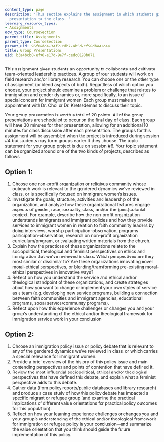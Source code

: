 ```yaml
---
content_type: page
description: 'This section explains the assignment in which students give a group
  presentation to the class. '
learning_resource_types:
- Assignments
ocw_type: CourseSection
parent_title: Assignments
parent_type: CourseSection
parent_uid: 95f06dde-34f2-cdb7-ab5d-cf58dbe41ce4
title: Group Presentations
uid: b3a4bcb8-ef96-e17d-9a7f-cedc0198b071
---
```


This assignment gives students an opportunity to collaborate and cultivate team-oriented leadership practices. A group of four students will work on field research and/or library research. You can choose one or the other type of assignment (or blend aspects of both). Regardless of which option you choose, your project should examine a problem or challenge that relates to immigration and gender dynamics or, more specifically, to an issue of special concern for immigrant women. Each group must make an appointment with Dr. Choi or Dr. Kretsedemas to discuss their topic.

Your group presentation is worth a total of 20 points. All of the group presentations are scheduled to occur on the final day of class. Each group will have 30 minutes for their presentation, allowing for an additional 10 minutes for class discussion after each presentation. The groups for this assignment will be assembled when the project is introduced during session #4 but students may form groups earlier if they choose. The topic statement for your group project is due on session #6. Your topic statement can be organized around one of the two kinds of projects, described as follows:

Option 1:
---------

1.  Choose one non-profit organization or religious community whose outreach work is relevant to the gendered dynamics we’ve reviewed in class, or is specifically focused on immigrant women’s issues.
2.  Investigate the goals, structure, activities and leadership of the organization, and analyze how these organizational features engage aspects of gender, race, sexuality, class, and/or the (post)colonial context. For example, describe how the non-profit organization understands immigrants and immigrant policies and how they provide services to immigrant women in relation to faith community leaders by doing interviews, worship participation-observation, programs participation-observation, research on non-profit organization curriculum/program, or evaluating written materials from the church.
3.  Explain how the practices of these organizations relate to the sociopolitical, theological and feminist perspectives on ethics and immigration that we’ve reviewed in class. Which perspectives are they most similar or dissimilar to? Are these organizations innovating novel moral-ethical perspectives, or blending/transforming pre-existing moral-ethical perspectives in innovative ways?
4.  Reflect on how you understand the service and ethical and/or theological standpoint of these organizations, and create strategies about how you want to change or implement your own styles of service as a team (e.g. developing new service programs, building a connection between faith communities and immigrant agencies, educational programs, social service/community programs).
5.  Reflect upon how this experience challenges or changes you and your group’s understanding of the ethical and/or theological framework for immigration service work in your conclusion.

Option 2:
---------

1.  Choose an immigration policy issue or policy debate that is relevant to any of the gendered dynamics we’ve reviewed in class, or which carries a special relevance for immigrant women.
2.  Provide a brief overview of the history of this policy issue and main contending perspectives and points of contention that have defined it.
3.  Review the most influential sociopolitical, ethical and/or theological perspectives that have defined this debate, and explain what a feminist perspective adds to this debate.
4.  Gather data (from policy reports/public databases and library research) and produce a case study of how this policy debate has impacted a specific migrant or refugee group (and examine the practical implications of different value orientations for practical policy outcomes for this population).
5.  Reflect on how your learning experience challenges or changes you and your group’s understanding of the ethical and/or theological framework for immigration or refugee policy in your conclusion—and summarize the value orientation that you think should guide the future implementation of this policy.